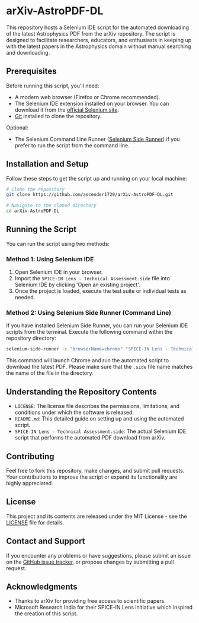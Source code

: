 # arXiv-AstroPDF-DL

This repository hosts a Selenium IDE script for the automated downloading of the latest Astrophysics PDF from the arXiv repository. The script is designed to facilitate researchers, educators, and enthusiasts in keeping up with the latest papers in the Astrophysics domain without manual searching and downloading.

## Prerequisites

Before running this script, you'll need:

- A modern web browser (Firefox or Chrome recommended).
- The Selenium IDE extension installed on your browser. You can download it from the [official Selenium site](https://www.selenium.dev/selenium-ide/).
- [Git](https://git-scm.com/) installed to clone the repository.

Optional:
- The Selenium Command Line Runner ([Selenium Side Runner](https://www.selenium.dev/selenium-ide/docs/en/introduction/command-line-runner)) if you prefer to run the script from the command line.

## Installation and Setup

Follow these steps to get the script up and running on your local machine:

```bash
# Clone the repository
git clone https://github.com/ascender1729/arXiv-AstroPDF-DL.git

# Navigate to the cloned directory
cd arXiv-AstroPDF-DL
```

## Running the Script

You can run the script using two methods:

### Method 1: Using Selenium IDE

1. Open Selenium IDE in your browser.
2. Import the `SPICE-IN Lens - Technical Assessment.side` file into Selenium IDE by clicking 'Open an existing project'.
3. Once the project is loaded, execute the test suite or individual tests as needed.

### Method 2: Using Selenium Side Runner (Command Line)

If you have installed Selenium Side Runner, you can run your Selenium IDE scripts from the terminal. Execute the following command within the repository directory:

```bash
selenium-side-runner -c "browserName=chrome" "SPICE-IN Lens - Technical Assessment.side"
```

This command will launch Chrome and run the automated script to download the latest PDF. Please make sure that the `.side` file name matches the name of the file in the directory.

## Understanding the Repository Contents

- `LICENSE`: The license file describes the permissions, limitations, and conditions under which the software is released.
- `README.md`: This detailed guide on setting up and using the automated script.
- `SPICE-IN Lens - Technical Assessment.side`: The actual Selenium IDE script that performs the automated PDF download from arXiv.

## Contributing

Feel free to fork this repository, make changes, and submit pull requests. Your contributions to improve the script or expand its functionality are highly appreciated.

## License

This project and its contents are released under the MIT License - see the [LICENSE](LICENSE) file for details.

## Contact and Support

If you encounter any problems or have suggestions, please submit an issue on the [GitHub issue tracker](https://github.com/ascender1729/arXiv-AstroPDF-DL/issues), or propose changes by submitting a pull request.

## Acknowledgments

- Thanks to arXiv for providing free access to scientific papers.
- Microsoft Research India for their SPICE-IN Lens initiative which inspired the creation of this script.
